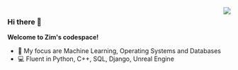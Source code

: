 <img align="right" src="https://github-readme-stats.vercel.app/api?username=ZimG386&show_icons=true&icon_color=767161&text_color=191320&bg_color=ffffff&hide_title=true"/>

### Hi there 👋
 **Welcome to Zim's codespace!**
- :telescope: My focus are Machine Learning, Operating Systems and Databases
- :computer: Fluent in Python, C++, SQL, Django, Unreal Engine
